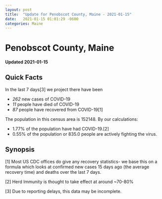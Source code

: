 ```yaml
---
layout: post
title:  "Update for Penobscot County, Maine - 2021-01-15"
date:   2021-01-15 01:01:29 -0600
categories: Maine
---
```


# Penobscot County, Maine
#### Updated 2021-01-15

## Quick Facts

In the last 7 days[3] we project there have been
- *262* new cases of COVID-19
- *11* people have died of COVID-19
- *87* people have recovered from COVID-19[1]

The population in this census area is 152148. By our calculations:
- 1.77% of the population have had COVID-19.[2]
- 0.55% of the population or 835.0 people are actively fighting the virus.

## Synopsis




[1] Most US CDC offices do give any recovery statistics- we base this on a formula which looks at confirmed new cases
15 days ago (the average recovery time) and deaths over the last 7 days.

[2] Herd Immunity is thought to take effect at around ~70-80%

[3] Due to reporting delays, this data may be incomplete.
 
    